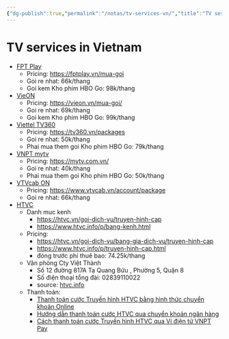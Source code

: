 ```yaml
---
{"dg-publish":true,"permalink":"/notas/tv-services-vn/","title":"TV services in Vietnam","created":"2024-11-13T01:36:23+07:00","updated":"2025-02-14T01:22:27+07:00"}
---
```


# TV services in Vietnam

- [FPT Play](https://fptplay.vn/)
    - Pricing: <https://fptplay.vn/mua-goi>
    - Goi re nhat: 66k/thang
    - Goi kem Kho phim HBO Go: 98k/thang
- [VieON](https://vieon.vn/)
    - Pricing: <https://vieon.vn/mua-goi/>
    - Goi re nhat: 69k/thang
    - Goi kem Kho phim HBO Go: 99k/thang
- [Viettel TV360](https://tv360.vn/)
    - Pricing: <https://tv360.vn/packages>
    - Goi re nhat: 50k/thang
    - Phai mua them goi Kho phim HBO Go: 79k/thang
- [VNPT mytv](https://mytv.com.vn/)
    - Pricing: <https://mytv.com.vn/>
    - Goi re nhat: 40k/thang
    - Phai mua them goi Kho phim HBO Go: 50k/thang
- [VTVcab ON](https://www.vtvcab.vn/)
    - Pricing: <https://www.vtvcab.vn/account/package>
    - Goi re nhat: 66k/thang
- [HTVC](https://htvc.vn/)
    - Danh muc kenh
        - <https://htvc.vn/goi-dich-vu/truyen-hinh-cap>
        - <https://www.htvc.info/p/bang-kenh.html>
    - Pricing:
        - <https://htvc.vn/goi-dich-vu/bang-gia-dich-vu/truyen-hinh-cap>
        - <https://www.htvc.info/p/truyen-hinh-cap.html>
        - đóng trước phí thuê bao: 74.25k/thang
    - Văn phòng Cty Việt Thành
        - Số 12 đường 817A Tạ Quang Bửu , Phường 5, Quận 8
        - Số điện thoại tổng đài: 02839110022
        - source: [htvc.info](https://www.htvc.info/2022/02/thong-bao-thay-doi-vpgd-cty-viet-thanh.html)
    - Thanh toán:
        - [Thanh toán cước Truyền hình HTVC bằng hình thức chuyển khoản Online](https://htvc.vn/tin-tuc-su-kien/tin-tuc/thanh-toan-cuoc-truyen-hinh-htvc-bang-hinh-thuc-chuyen-khoan-online)
        - [Hướng dẫn thanh toán cước HTVC qua chuyển khoản ngân hàng](https://www.htvc.info/2021/08/thanh-toan-cuoc-htvc-qua-chuyen-khoan.html)
        - [Cách thanh toán cước Truyền hình HTVC qua Ví điện tử VNPT Pay](https://www.htvc.info/2021/09/thanh-toan-cuoc-truyen-hinh-htvc-qua-vi-dien-tu-vnpt-pay.html)
        